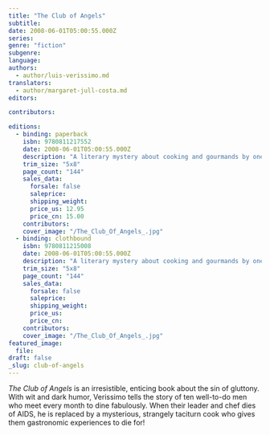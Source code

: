 ```yaml
---
title: "The Club of Angels"
subtitle:
date: 2008-06-01T05:00:55.000Z
series:
genre: "fiction"
subgenre:
language:
authors:
  - author/luis-verissimo.md
translators:
  - author/margaret-jull-costa.md
editors:

contributors:

editions:
  - binding: paperback
    isbn: 9780811217552
    date: 2008-06-01T05:00:55.000Z
    description: "A literary mystery about cooking and gourmands by one of Brazil's most popular authors -- and a New York Public Library _Book to Remember_ "
    trim_size: "5x8"
    page_count: "144"
    sales_data:
      forsale: false
      saleprice:
      shipping_weight:
      price_us: 12.95
      price_cn: 15.00
    contributors:
    cover_image: "/The_Club_Of_Angels_.jpg"
  - binding: clothbound
    isbn: 9780811215008
    date: 2008-06-01T05:00:55.000Z
    description: "A literary mystery about cooking and gourmands by one of Brazil's most popular authors -- and a New York Public Library _Book to Remember_ "
    trim_size: "5x8"
    page_count: "144"
    sales_data:
      forsale: false
      saleprice:
      shipping_weight:
      price_us:
      price_cn:
    contributors:
    cover_image: "/The_Club_Of_Angels_.jpg"
featured_image:
  file:
draft: false
_slug: club-of-angels
---
```


_The Club of Angels_ is an irresistible, enticing book about the sin of gluttony. With wit and dark humor, Verissimo tells the story of ten well-to-do men who meet every month to dine fabulously. When their leader and chef dies of AIDS, he is replaced by a mysterious, strangely taciturn cook who gives them gastronomic experiences to die for!

